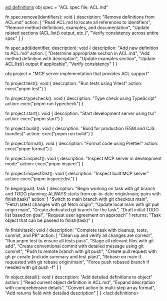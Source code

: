 <acl:definitions>
obj spec = "ACL spec file; ACL.md"

fn spec.remove(identifiers): void {
  description: "Remove definitions from ACL.md"
  action: [
    "Read ACL.md to locate all references to identifiers",
    "Remove method definitions, examples, and documentation",
    "Update related sections (ACL.list() output, etc.)",
    "Verify consistency across entire spec"
  ]
}

fn spec.add(identifier, description): void {
  description: "Add new definition to ACL.md"
  action: [
    "Determine appropriate section in ACL.md",
    "Add method definition with description",
    "Update examples section",
    "Update ACL.list() output if applicable",
    "Verify consistency"
  ]
}

obj project = "MCP server implementation that provides ACL support"

fn project.test(): void {
  description: "Run tests using Vitest"
  action: exec("pnpm test")
}

fn project.typecheck(): void {
  description: "Type check using TypeScript"
  action: exec("pnpm run typecheck")
}

fn project.start(): void {
  description: "Start development server using tsx"
  action: exec("pnpm start")
}

fn project.build(): void {
  description: "Build for production (ESM and CJS bundles)"
  action: exec("pnpm run build")
}

fn project.format(): void {
  description: "Format code using Prettier"
  action: exec("pnpm format")
}

fn project.inspect(): void {
  description: "Inspect MCP server in development mode"
  action: exec("pnpm inspect")
}

fn project.inspectDist(): void {
  description: "Inspect built MCP server"
  action: exec("pnpm inspect:dist")
}

fn begin(goal): task {
  description: "Begin working on task with git branch and TODO planning; ALWAYS starts from up-to-date origin/main; pairs with finish(task)"
  action: [
    "Switch to main branch with git checkout main",
    "Fetch latest changes with git fetch origin",
    "Update local main with git pull origin main",
    "Create dedicated git branch for the task",
    "Draft initial TODO list based on goal",
    "Request user agreement on approach"
  ]
  returns: "Task object that can be passed to finish(task)"
}

fn finish(task): void {
  description: "Complete task with cleanup, tests, commit, and PR"
  action: [
    "Clean up and verify all changes are correct",
    "Run pnpm test to ensure all tests pass",
    "Stage all relevant files with git add",
    "Create conventional commit with detailed message using git commit",
    "Push to remote branch with git push",
    "Create pull request with gh pr create (include summary and test plan)",
    "Rebase on main if requested with git rebase origin/main",
    "Force push rebased branch if needed with git push -f"
  ]
}

fn object.detail(): void {
  description: "Add detailed definitions to object"
  action: [
    "Read current object definition in ACL.md",
    "Expand description with comprehensive details",
    "Convert action to multi-step array format",
    "Add returns field with detailed description"
  ]
}
</acl:definitions>
